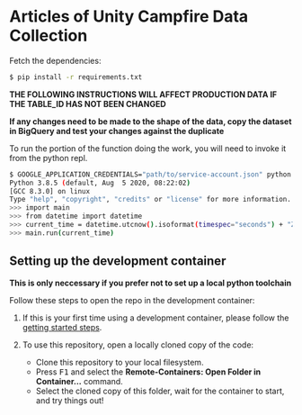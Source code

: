 # Articles of Unity Campfire Data Collection

Fetch the dependencies:
```bash
$ pip install -r requirements.txt
```

**THE FOLLOWING INSTRUCTIONS WILL AFFECT PRODUCTION DATA IF THE TABLE_ID HAS NOT BEEN CHANGED**

**If any changes need to be made to the shape of the data, copy the dataset in BigQuery and test your changes against the duplicate**

To run the portion of the function doing the work, you will need to invoke it from the python repl.
```bash
$ GOOGLE_APPLICATION_CREDENTIALS="path/to/service-account.json" python
Python 3.8.5 (default, Aug  5 2020, 08:22:02) 
[GCC 8.3.0] on linux
Type "help", "copyright", "credits" or "license" for more information.
>>> import main
>>> from datetime import datetime
>>> current_time = datetime.utcnow().isoformat(timespec="seconds") + "Z"
>>> main.run(current_time)
```

## Setting up the development container
**This is only neccessary if you prefer not to set up a local python toolchain**

Follow these steps to open the repo in the development container:

1. If this is your first time using a development container, please follow the [getting started steps](https://aka.ms/vscode-remote/containers/getting-started).

2. To use this repository, open a locally cloned copy of the code:

   - Clone this repository to your local filesystem.
   - Press <kbd>F1</kbd> and select the **Remote-Containers: Open Folder in Container...** command.
   - Select the cloned copy of this folder, wait for the container to start, and try things out!

